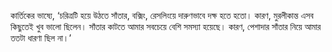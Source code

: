 কার্তিকের ভাষ্যে, ‘চরিত্রটি হয়ে উঠতে সাঁতার, বক্সিং, রেসলিংয়ে দারুণভাবে দক্ষ হতে হতো। কারণ, মুরলীকান্ত এসব কিছুতেই খুব ভালো ছিলেন। সাঁতার কাটতে আমার সবচেয়ে বেশি সমস্যা হয়েছে। কারণ, পেশাদার সাঁতার নিয়ে আমার ততটা ধারণা ছিল না।’
